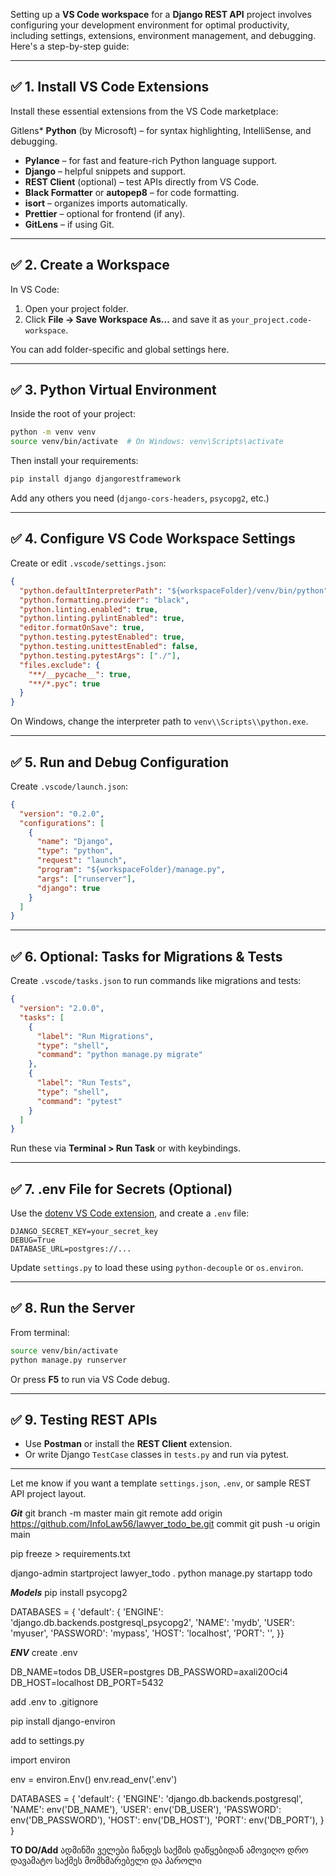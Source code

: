 Setting up a **VS Code workspace** for a **Django REST API** project involves configuring your development environment for optimal productivity, including settings, extensions, environment management, and debugging. Here's a step-by-step guide:

---

## ✅ 1. **Install VS Code Extensions**

Install these essential extensions from the VS Code marketplace:

Gitlens* **Python** (by Microsoft) – for syntax highlighting, IntelliSense, and debugging.
* **Pylance** – for fast and feature-rich Python language support.
* **Django** – helpful snippets and support.
* **REST Client** (optional) – test APIs directly from VS Code.
* **Black Formatter** or **autopep8** – for code formatting.
* **isort** – organizes imports automatically.
* **Prettier** – optional for frontend (if any).
* **GitLens** – if using Git.

---

## ✅ 2. **Create a Workspace**

In VS Code:

1. Open your project folder.
2. Click **File → Save Workspace As...** and save it as `your_project.code-workspace`.

You can add folder-specific and global settings here.

---

## ✅ 3. **Python Virtual Environment**

Inside the root of your project:

```bash
python -m venv venv
source venv/bin/activate  # On Windows: venv\Scripts\activate
```

Then install your requirements:

```bash
pip install django djangorestframework
```

Add any others you need (`django-cors-headers`, `psycopg2`, etc.)

---

## ✅ 4. **Configure VS Code Workspace Settings**

Create or edit `.vscode/settings.json`:

```json
{
  "python.defaultInterpreterPath": "${workspaceFolder}/venv/bin/python",
  "python.formatting.provider": "black",
  "python.linting.enabled": true,
  "python.linting.pylintEnabled": true,
  "editor.formatOnSave": true,
  "python.testing.pytestEnabled": true,
  "python.testing.unittestEnabled": false,
  "python.testing.pytestArgs": ["./"],
  "files.exclude": {
    "**/__pycache__": true,
    "**/*.pyc": true
  }
}
```

On Windows, change the interpreter path to `venv\\Scripts\\python.exe`.

---

## ✅ 5. **Run and Debug Configuration**

Create `.vscode/launch.json`:

```json
{
  "version": "0.2.0",
  "configurations": [
    {
      "name": "Django",
      "type": "python",
      "request": "launch",
      "program": "${workspaceFolder}/manage.py",
      "args": ["runserver"],
      "django": true
    }
  ]
}
```

---

## ✅ 6. **Optional: Tasks for Migrations & Tests**

Create `.vscode/tasks.json` to run commands like migrations and tests:

```json
{
  "version": "2.0.0",
  "tasks": [
    {
      "label": "Run Migrations",
      "type": "shell",
      "command": "python manage.py migrate"
    },
    {
      "label": "Run Tests",
      "type": "shell",
      "command": "pytest"
    }
  ]
}
```

Run these via **Terminal > Run Task** or with keybindings.

---

## ✅ 7. **.env File for Secrets (Optional)**

Use the [dotenv VS Code extension](https://marketplace.visualstudio.com/items?itemName=mikestead.dotenv), and create a `.env` file:

```env
DJANGO_SECRET_KEY=your_secret_key
DEBUG=True
DATABASE_URL=postgres://...
```

Update `settings.py` to load these using `python-decouple` or `os.environ`.

---

## ✅ 8. **Run the Server**

From terminal:

```bash
source venv/bin/activate
python manage.py runserver
```

Or press **F5** to run via VS Code debug.

---

## ✅ 9. **Testing REST APIs**

* Use **Postman** or install the **REST Client** extension.
* Or write Django `TestCase` classes in `tests.py` and run via pytest.

---

Let me know if you want a template `settings.json`, `.env`, or sample REST API project layout.

***Git***
git branch -m master main
git remote add origin https://github.com/InfoLaw56/lawyer_todo_be.git
commit
git push -u origin main

pip freeze > requirements.txt

django-admin startproject lawyer_todo .
python manage.py startapp todo

***Models***
pip install psycopg2

DATABASES = {
    'default': {
        'ENGINE': 'django.db.backends.postgresql_psycopg2',
        'NAME': 'mydb',
        'USER': 'myuser',
        'PASSWORD': 'mypass',
        'HOST': 'localhost',
        'PORT': '',
    }}

***ENV***
create .env

DB_NAME=todos
DB_USER=postgres
DB_PASSWORD=axali20Oci4
DB_HOST=localhost
DB_PORT=5432

add .env to .gitignore

pip install django-environ

add to settings.py

import environ

env = environ.Env()
env.read_env('.env')

DATABASES = {
    'default': {
        'ENGINE': 'django.db.backends.postgresql',
        'NAME': env('DB_NAME'),
        'USER': env('DB_USER'),
        'PASSWORD': env('DB_PASSWORD'),
        'HOST': env('DB_HOST'),
        'PORT': env('DB_PORT'),
    }
}

**TO DO/Add**
ადმინში ველები ჩანდეს
საქმის დაწყებიდან ამოვიღო დრო
დავამატო საქმეს მომხმარებელი და პაროლი
